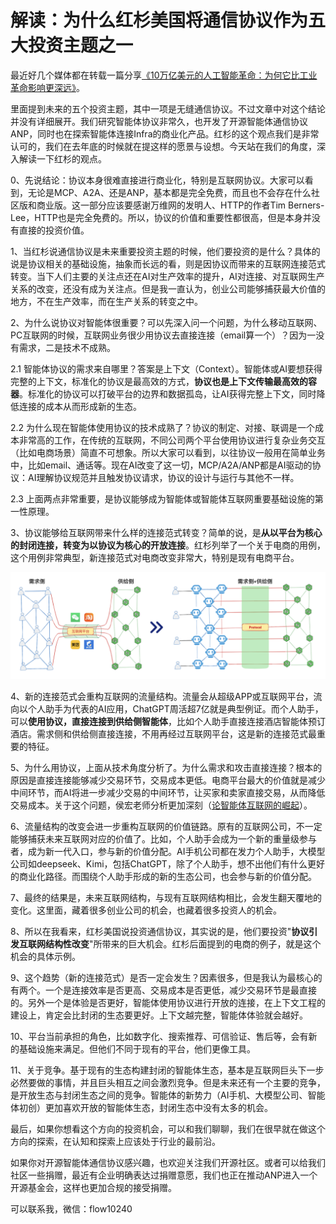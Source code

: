 # 解读：为什么红杉美国将通信协议作为五大投资主题之一

最近好几个媒体都在转载一篇分享[《10万亿美元的人工智能革命：为何它比工业革命影响更深远》](https://www.youtube.com/watch?v=yoycgOMq1tI)。

里面提到未来的五个投资主题，其中一项是无缝通信协议。不过文章中对这个结论并没有详细展开。我们研究智能体协议非常久，也开发了开源智能体通信协议ANP，同时也在探索智能体连接Infra的商业化产品。红杉的这个观点我们是非常认可的，我们在去年底的时候就在提这样的愿景与设想。今天站在我们的角度，深入解读一下红杉的观点。

0、先说结论：协议本身很难直接进行商业化，特别是互联网协议。大家可以看到，无论是MCP、A2A、还是ANP，基本都是完全免费，而且也不会存在什么社区版和商业版。这一部分应该要感谢万维网的发明人、HTTP的作者Tim Berners-Lee，HTTP也是完全免费的。所以，协议的价值和重要性都很高，但是本身并没有直接的投资价值。

1、当红杉说通信协议是未来重要投资主题的时候，他们要投资的是什么？具体的说是协议相关的基础设施，抽象而长远的看，则是因协议而带来的互联网连接范式转变。当下人们主要的关注点还在AI对生产效率的提升，AI对连接、对互联网生产关系的改变，还没有成为关注点。但是我一直认为，创业公司能够捕获最大价值的地方，不在生产效率，而在生产关系的转变之中。

2、为什么说协议对智能体很重要？可以先深入问一个问题，为什么移动互联网、PC互联网的时候，互联网业务很少用协议去直接连接（email算一个）？因为一没有需求，二是技术不成熟。

2.1 智能体协议的需求来自哪里？答案是上下文（Context）。智能体或AI要想获得完整的上下文，标准化的协议是最高效的方式，**协议也是上下文传输最高效的容器**。标准化的协议可以打破平台的边界和数据孤岛，让AI获得完整上下文，同时降低连接的成本从而形成新的生态。

2.2 为什么现在智能体使用协议的技术成熟了？协议的制定、对接、联调是一个成本非常高的工作，在传统的互联网，不同公司两个平台使用协议进行复杂业务交互（比如电商场景）简直不可想象。所以大家可以看到，以往协议一般用在简单业务中，比如email、通话等。现在AI改变了这一切，MCP/A2A/ANP都是AI驱动的协议：AI理解协议规范并且触发协议请求，协议的设计与运行与其他不一样。

2.3 上面两点非常重要，是协议能够成为智能体或智能体互联网重要基础设施的第一性原理。

3、协议能够给互联网带来什么样的连接范式转变？简单的说，是**从以平台为核心的封闭连接，转变为以协议为核心的开放连接**。红杉列举了一个关于电商的用例，这个用例非常典型，新连接范式对电商改变非常大，特别是现有电商平台。

![智能体连接范式](/blogs/images/internet-translation.png)

4、新的连接范式会重构互联网的流量结构。流量会从超级APP或互联网平台，流向以个人助手为代表的AI应用，ChatGPT周活超7亿就是典型例证。而个人助手，可以**使用协议，直接连接到供给侧智能体**，比如个人助手直接连接酒店智能体预订酒店。需求侧和供给侧直接连接，不用再经过互联网平台，这是新的连接范式最重要的特征。

5、为什么用协议，上面从技术角度分析了。为什么需求和攻击直接连接？根本的原因是直接连接能够减少交易环节，交易成本更低。电商平台最大的价值就是减少中间环节，而AI将进一步减少交易的中间环节，让买家和卖家直接交易，从而降低交易成本。关于这个问题，侯宏老师分析更加深刻（[论智能体互联网的崛起](https://mp.weixin.qq.com/s/7RVeKBgYcZR9vrpkPGE29A)）。

6、流量结构的改变会进一步重构互联网的价值链路。原有的互联网公司，不一定能够捕获未来互联网对应的价值了。比如，个人助手会成为一个新的重量级参与者，成为新一代入口，参与新的价值分配。AI手机公司都在发力个人助手，大模型公司如deepseek、Kimi，包括ChatGPT，除了个人助手，想不出他们有什么更好的商业化路径。而围绕个人助手形成的新的生态公司，也会参与新的价值分配。

7、最终的结果是，未来互联网结构，与现有互联网结构相比，会发生翻天覆地的变化。这里面，藏着很多创业公司的机会，也藏着很多投资人的机会。

8、所以在我看来，红杉美国说投资通信协议，其实说的是，他们要投资"**协议引发互联网结构性改变**"所带来的巨大机会。红杉后面提到的电商的例子，就是这个机会的具体示例。

9、这个趋势（新的连接范式）是否一定会发生？因素很多，但是我认为最核心的有两个。一个是连接效率是否更高、交易成本是否更低，减少交易环节是最直接的。另外一个是体验是否更好，智能体使用协议进行开放的连接，在上下文工程的建设上，肯定会比封闭的生态要更好。上下文越完整，智能体体验就会越好。

10、平台当前承担的角色，比如数字化、搜索推荐、可信验证、售后等，会有新的基础设施来满足。但他们不同于现有的平台，他们更像工具。

11、关于竞争。基于现有的生态构建封闭的智能体生态，基本是互联网巨头下一步必然要做的事情，并且巨头相互之间会激烈竞争。但是未来还有一个主要的竞争，是开放生态与封闭生态之间的竞争。智能体的新势力（AI手机、大模型公司、智能体初创）更加喜欢开放的智能体生态，封闭生态中没有太多的机会。

最后，如果你想看这个方向的投资机会，可以和我们聊聊，我们在很早就在做这个方向的探索，在认知和探索上应该处于行业的最前沿。

如果你对开源智能体通信协议感兴趣，也欢迎关注我们开源社区。或者可以给我们社区一些捐赠，最近有企业明确表达过捐赠意愿，我们也正在推动ANP进入一个开源基金会，这样也更加合规的接受捐赠。

可以联系我，微信：flow10240


